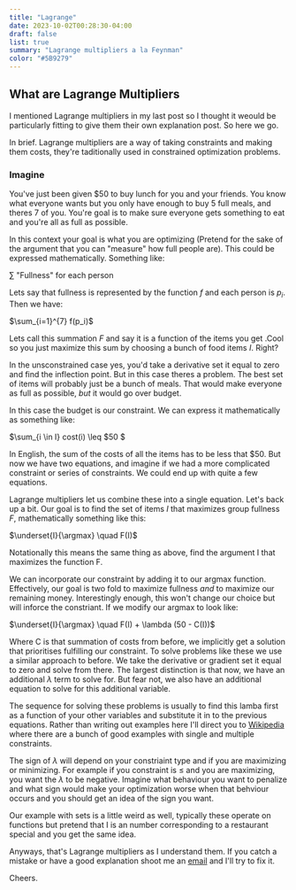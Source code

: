 ```yaml
---
title: "Lagrange"
date: 2023-10-02T00:28:30-04:00
draft: false
list: true
summary: "Lagrange multipliers a la Feynman"
color: "#5B9279"
---
```


## What are Lagrange Multipliers

I mentioned Lagrange multipliers in my last post so I thought it weould be particularly fitting to give them their own explanation post. So here we go.

In brief. Lagrange multipliers are a way of taking constraints and making them costs, they're taditionally used in constrained optimization problems.

### Imagine

You've just been given $50 to buy lunch for you and your friends. You know what everyone wants but you only have enough to buy 5 full meals, and theres 7 of you. You're goal is to make sure everyone gets something to eat and you're all as full as possible.

In this context your goal is what you are optimizing (Pretend for the sake of the argument that you can "measure" how full people are). This could be expressed mathematically. Something like:

$\sum$ "Fullness" for each person

Lets say that fullness is represented by the function $f$ and each person is $p_i$. Then we have:

$\sum_{i=1}^{7} f(p_i)$ 

Lets call this summation $F$ and say it is a function of the items you get .Cool so you just maximize this sum by choosing a bunch of food items $I$. Right?

In the unsconstrained case yes, you'd take a derivative set it equal to zero and find the inflection point. But in this case theres a problem. The best set of items will probably just be a bunch of meals. That would make everyone as full as possible, *but* it would go over budget.

In this case the budget is our constraint. We can express it mathematically as something like:

$\sum_{i \in I} cost(i) \leq \$50 $

In English, the sum of the costs of all the items has to be less that $50. But now we have two equations, and imagine if we had a more complicated constraint or series of constraints. We could end up with quite a few equations.

Lagrange multipliers let us combine these into a single equation. Let's back up a bit. Our goal is to find the set of items $I$ that maximizes group fullness $F$, mathematically something like this:

$\underset{I}{\argmax} \quad F(I)$

Notationally this means the same thing as above, find the argument I that maximizes the function F. 

We can incorporate our constraint by adding it to our argmax function. Effectively, our goal is two fold to maximize fullness *and* to maximize our remaining money. Interestingly enough, this won't change our choice but will inforce the constriant. If we modify our argmax to look like:

$\underset{I}{\argmax} \quad F(I) + \lambda (50 - C(I))$

Where C is that summation of costs from before, we implicitly get a solution that prioritises fulfilling our constraint. To solve problems like these we use a similar approach to before. We take the derivative or gradient set it equal to zero and solve from there. The largest distinction is that now, we have an additional $\lambda$ term to solve for. But fear not, we also have an additional equation to solve for this additional variable.

The sequence for solving these problems is usually to find this lamba first as a function of your other variables and substitute it in to the previous equations. Rather than writing out examples here I'll direct you to [Wikipedia](https://en.wikipedia.org/wiki/Lagrange_multiplier#Examples) where there are a bunch of good examples with single and multiple constraints.

The sign of $\lambda$ will depend on your constriaint type and if you are maximizing or minimizing. For example if you constraint is $\leq$ and you are maximizing, you want the $\lambda$ to be negative. Imagine what behaviour you want to penalize and what sign would make your optimization worse when that behviour occurs and you should get an idea of the sign you want.

Our example with sets is a little weird as well, typically these operate on functions but pretend that I is an number corresponding to a restaurant special and you get the same idea.

Anyways, that's Lagrange multipliers as I understand them. If you catch a mistake or have a good explanation shoot me an [email](mailto:snibo13@gmail.com) and I'll try to fix it.

Cheers.


